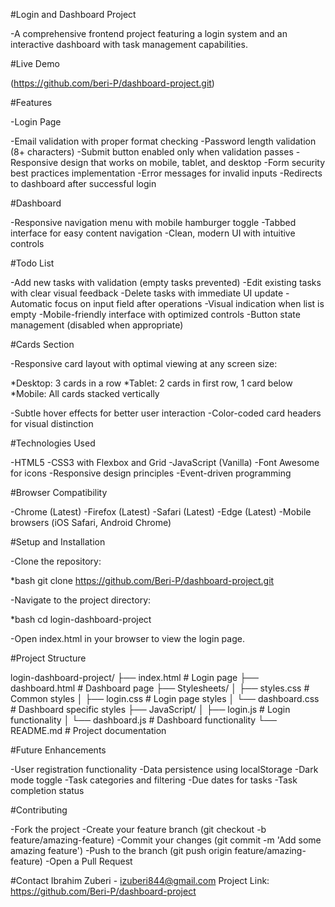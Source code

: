 #Login and Dashboard Project

-A comprehensive frontend project featuring a login system and an interactive dashboard with task management capabilities.

#Live Demo

(https://github.com/beri-P/dashboard-project.git)

#Features

-Login Page

-Email validation with proper format checking
-Password length validation (8+ characters)
-Submit button enabled only when validation passes
-Responsive design that works on mobile, tablet, and desktop
-Form security best practices implementation
-Error messages for invalid inputs
-Redirects to dashboard after successful login

#Dashboard

-Responsive navigation menu with mobile hamburger toggle
-Tabbed interface for easy content navigation
-Clean, modern UI with intuitive controls

#Todo List

-Add new tasks with validation (empty tasks prevented)
-Edit existing tasks with clear visual feedback
-Delete tasks with immediate UI update
-Automatic focus on input field after operations
-Visual indication when list is empty
-Mobile-friendly interface with optimized controls
-Button state management (disabled when appropriate)

#Cards Section

-Responsive card layout with optimal viewing at any screen size:

*Desktop: 3 cards in a row
*Tablet: 2 cards in first row, 1 card below
\*Mobile: All cards stacked vertically

-Subtle hover effects for better user interaction
-Color-coded card headers for visual distinction

#Technologies Used

-HTML5
-CSS3 with Flexbox and Grid
-JavaScript (Vanilla)
-Font Awesome for icons
-Responsive design principles
-Event-driven programming

#Browser Compatibility

-Chrome (Latest)
-Firefox (Latest)
-Safari (Latest)
-Edge (Latest)
-Mobile browsers (iOS Safari, Android Chrome)

#Setup and Installation

-Clone the repository:

\*bash
git clone https://github.com/Beri-P/dashboard-project.git

-Navigate to the project directory:

\*bash
cd login-dashboard-project

-Open index.html in your browser to view the login page.

#Project Structure

login-dashboard-project/
├── index.html # Login page
├── dashboard.html # Dashboard page
├── Stylesheets/
│ ├── styles.css # Common styles
│ ├── login.css # Login page styles
│ └── dashboard.css # Dashboard specific styles
├── JavaScript/
│ ├── login.js # Login functionality
│ └── dashboard.js # Dashboard functionality
└── README.md # Project documentation

#Future Enhancements

-User registration functionality
-Data persistence using localStorage
-Dark mode toggle
-Task categories and filtering
-Due dates for tasks
-Task completion status

#Contributing

-Fork the project
-Create your feature branch (git checkout -b feature/amazing-feature)
-Commit your changes (git commit -m 'Add some amazing feature')
-Push to the branch (git push origin feature/amazing-feature)
-Open a Pull Request

#Contact
Ibrahim Zuberi - izuberi844@gmail.com
Project Link: https://github.com/Beri-P/dashboard-project
